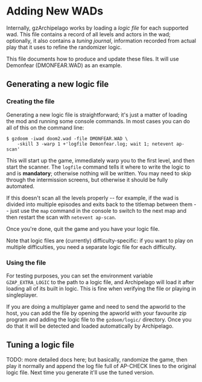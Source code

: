 # Adding New WADs

Internally, gzArchipelago works by loading a *logic file* for each supported wad.
This file contains a record of all levels and actors in the wad; optionally, it
also contains a *tuning journal*, information recorded from actual play that it
uses to refine the randomizer logic.

This file documents how to produce and update these files. It will use Demonfear
(DMONFEAR.WAD) as an example.


## Generating a new logic file

### Creating the file

Generating a new logic file is straightforward; it's just a matter of loading the
mod and running some console commands. In most cases you can do all of this on
the command line:

    $ gzdoom -iwad doom2.wad -file DMONFEAR.WAD \
        -skill 3 -warp 1 +'logfile Demonfear.log; wait 1; netevent ap-scan'

This will start up the game, immediately warp you to the first level, and then
start the scanner. The `logfile` command tells it where to write the logic to
and is **mandatory**; otherwise nothing will be written. You may need to skip
through the intermission screens, but otherwise it should be fully automated.

If this doesn't scan all the levels properly -- for example, if the wad is divided
into multiple episodes and exits back to the titlemap between them -- just use the
`map` command in the console to switch to the next map and then restart the scan
with `netevent ap-scan`.

Once you're done, quit the game and you have your logic file.

Note that logic files are (currently) difficulty-specific: if you want to play on
multiple difficulties, you need a separate logic file for each difficulty.
<!-- TODO: support multi-difficulty logic files -->

### Using the file

For testing purposes, you can set the environment variable `GZAP_EXTRA_LOGIC` to
the path to a logic file, and Archipelago will load it after loading all of its
built in logic. This is fine when verifying the file or playing in singleplayer.

If you are doing a multiplayer game and need to send the apworld to the host,
you can add the file by opening the apworld with your favourite zip program and
adding the logic file to the `gzdoom/logic/` directory. Once you do that it will
be detected and loaded automatically by Archipelago.


## Tuning a logic file

TODO: more detailed docs here; but basically, randomize the game, then play it
normally and append the log file full of AP-CHECK lines to the original logic
file. Next time you generate it'll use the tuned version.
